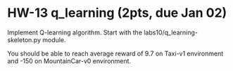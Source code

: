 # HW-13 q_learning (2pts, due Jan 02)

Implement Q-learning algorithm. Start with the labs10/q_learning-skeleton.py module.

You should be able to reach average reward of 9.7 on Taxi-v1 environment and -150 on MountainCar-v0 environment.
